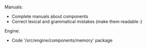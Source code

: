 Manuals:
* Complete manuals about components
* Correct lexical and grammatical mistakes (make them readable :)

Engine:
* Code '/src/engine/components/memory' package
